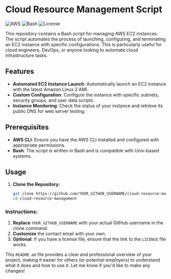 # Cloud Resource Management Script

![AWS](https://img.shields.io/badge/AWS-EC2-blue) ![Bash](https://img.shields.io/badge/Language-Bash-green) ![License](https://img.shields.io/badge/License-MIT-yellow)

This repository contains a Bash script for managing AWS EC2 instances. The script automates the process of launching, configuring, and terminating an EC2 instance with specific configurations. This is particularly useful for cloud engineers, DevOps, or anyone looking to automate cloud infrastructure tasks.

## Features
- **Automated EC2 Instance Launch**: Automatically launch an EC2 instance with the latest Amazon Linux 2 AMI.
- **Custom Configuration**: Configure the instance with specific subnets, security groups, and user data scripts.
- **Instance Monitoring**: Check the status of your instance and retrieve its public DNS for web server testing.

## Prerequisites

- **AWS CLI**: Ensure you have the AWS CLI installed and configured with appropriate permissions.
- **Bash**: The script is written in Bash and is compatible with Unix-based systems.

## Usage

1. **Clone the Repository:**
   ```bash
   git clone https://github.com/YOUR_GITHUB_USERNAME/cloud-resource-management.git
   cd cloud-resource-management

### Instructions:
1. **Replace** `YOUR_GITHUB_USERNAME` with your actual GitHub username in the clone command.
2. **Customize** the contact email with your own.
3. **Optional**: If you have a license file, ensure that the link to the `LICENSE` file works.

This `README.md` file provides a clear and professional overview of your project, making it easier for others (or potential employers) to understand what it does and how to use it.
Let me know if you'd like to make any changes!

